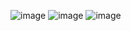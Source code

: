![image](https://github.com/litterqi/operating-system/assets/123362884/1fdd6202-9ef6-46a7-a902-e07abc0e5089)
![image](https://github.com/litterqi/operating-system/assets/123362884/1e241d84-172b-4fd6-b3bf-4b1914a3db7f)
![image](https://github.com/litterqi/operating-system/assets/123362884/61857aff-ee3f-4746-9508-f96a4da383f5)
